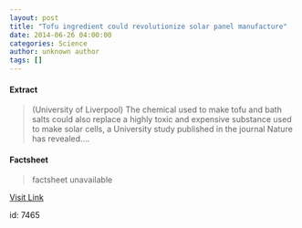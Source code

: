 ```yaml
---
layout: post
title: "Tofu ingredient could revolutionize solar panel manufacture"
date: 2014-06-26 04:00:00
categories: Science
author: unknown author
tags: []
---
```



#### Extract
>(University of Liverpool) The chemical used to make tofu and bath salts could also replace a highly toxic and expensive substance used to make solar cells, a University study published in the journal Nature has revealed....

#### Factsheet
>factsheet unavailable

[Visit Link](http://www.eurekalert.org/pub_releases/2014-06/uol-tic062614.php)

id:    7465


